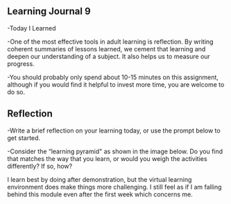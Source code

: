 ## Learning Journal 9

-Today I Learned

-One of the most effective tools in adult learning is reflection. By writing coherent summaries of lessons learned, we cement that learning and deepen our understanding of a subject. It also helps us to measure our progress.

-You should probably only spend about 10-15 minutes on this assignment, although if you would find it helpful to invest more time, you are welcome to do so.

## Reflection

-Write a brief reflection on your learning today, or use the prompt below to get started.

-Consider the “learning pyramid" as shown in the image below. Do you find that matches the way that you learn, or would you weigh the activities differently? If so, how?

I learn best by doing after demonstration, but the virtual learning environment does make things more challenging. I still feel as if I am falling behind this module even after the first week which concerns me. 
